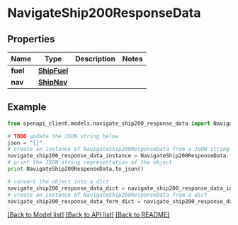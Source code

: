 # NavigateShip200ResponseData


## Properties

Name | Type | Description | Notes
------------ | ------------- | ------------- | -------------
**fuel** | [**ShipFuel**](ShipFuel.md) |  | 
**nav** | [**ShipNav**](ShipNav.md) |  | 

## Example

```python
from openapi_client.models.navigate_ship200_response_data import NavigateShip200ResponseData

# TODO update the JSON string below
json = "{}"
# create an instance of NavigateShip200ResponseData from a JSON string
navigate_ship200_response_data_instance = NavigateShip200ResponseData.from_json(json)
# print the JSON string representation of the object
print NavigateShip200ResponseData.to_json()

# convert the object into a dict
navigate_ship200_response_data_dict = navigate_ship200_response_data_instance.to_dict()
# create an instance of NavigateShip200ResponseData from a dict
navigate_ship200_response_data_form_dict = navigate_ship200_response_data.from_dict(navigate_ship200_response_data_dict)
```
[[Back to Model list]](../README.md#documentation-for-models) [[Back to API list]](../README.md#documentation-for-api-endpoints) [[Back to README]](../README.md)


